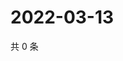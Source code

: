 # 2022-03-13

共 0 条

<!-- BEGIN WEIBO -->
<!-- 最后更新时间 Sun Mar 13 2022 17:11:51 GMT+0800 (China Standard Time) -->

<!-- END WEIBO -->
